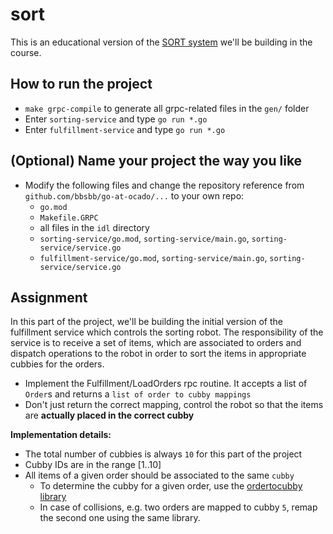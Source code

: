 # sort

This is an educational version of the [SORT system](https://www.youtube.com/watch?v=BQDliV7w7_8) we'll be building in the course.

## How to run the project
 * `make grpc-compile` to generate all grpc-related files in the `gen/` folder
 * Enter `sorting-service` and type `go run *.go`
 * Enter `fulfillment-service` and type `go run *.go`

## (Optional) Name your project the way you like
 * Modify the following files and change the repository reference from `github.com/bbsbb/go-at-ocado/...` to your own repo:
   * `go.mod`
   * `Makefile.GRPC`
   * all files in the `idl` directory 
   * `sorting-service/go.mod`, `sorting-service/main.go`, `sorting-service/service.go`
   * `fulfillment-service/go.mod`, `sorting-service/main.go`, `sorting-service/service.go`

## Assignment
In this part of the project, we'll be building the initial version of the fulfillment service which controls the sorting robot.
The responsibility of the service is to receive a set of items, which are associated to orders and dispatch operations to the robot in order to sort the items in appropriate cubbies for the orders.

 * Implement the Fulfillment/LoadOrders rpc routine. It accepts a list of `Order`s and returns a `list of order to cubby mappings`
 * Don't just return the correct mapping, control the robot so that the items are **actually placed in the correct cubby**

**Implementation details:**
 * The total number of cubbies is always `10` for this part of the project
 * Cubby IDs are in the range [1..10]
 * All items of a given order should be associated to the same `cubby`
   * To determine the cubby for a given order, use the [ordertocubby library](https://github.com/preslavmihaylov/ordertocubby)
   * In case of collisions, e.g. two orders are mapped to cubby `5`, remap the second one using the same library.
